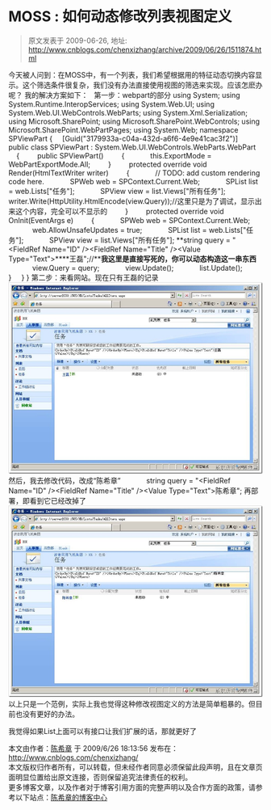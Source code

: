 # MOSS : 如何动态修改列表视图定义 
> 原文发表于 2009-06-26, 地址: http://www.cnblogs.com/chenxizhang/archive/2009/06/26/1511874.html 


今天被人问到：在MOSS中，有一个列表，我们希望根据用的特征动态切换内容显示。这个筛选条件很复杂，我们没有办法直接使用视图的筛选来实现。应该怎麽办呢？ 我的解决方案如下：   第一步：webpart的部分 using System; using System.Runtime.InteropServices; using System.Web.UI; using System.Web.UI.WebControls.WebParts; using System.Xml.Serialization; using Microsoft.SharePoint; using Microsoft.SharePoint.WebControls; using Microsoft.SharePoint.WebPartPages; using System.Web; namespace SPViewPart {     [Guid("3179933a-c04a-432d-a6f6-4e9e41cac3f2")]     public class SPViewPart : System.Web.UI.WebControls.WebParts.WebPart     {         public SPViewPart()         {             this.ExportMode = WebPartExportMode.All;         }         protected override void Render(HtmlTextWriter writer)         {             // TODO: add custom rendering code here.             SPWeb web = SPContext.Current.Web;             SPList list = web.Lists["任务"];             SPView view = list.Views["所有任务"];             writer.Write(HttpUtility.HtmlEncode(view.Query));//这里只是为了调试，显示出来这个内容，完全可以不显示的         }         protected override void OnInit(EventArgs e)         {             SPWeb web = SPContext.Current.Web;             web.AllowUnsafeUpdates = true;             SPList list = web.Lists["任务"];             SPView view = list.Views["所有任务"]; **string query = "<OrderBy><FieldRef Name=\"ID\" /></OrderBy><Where><Eq><FieldRef Name=\"Title\" /><Value Type=\"Text\">****王磊</Value></Eq></Where>";//****我这里是直接写死的，你可以动态构造这一串东西**             view.Query = query;             view.Update();             list.Update();         }     } } 第二步：来看网站。现在只有王磊的记录 [![clip_image002](./images/1511874-clip_image002_thumb.jpg "clip_image002")](http://images.cnblogs.com/cnblogs_com/chenxizhang/WindowsLiveWriter/MOSS_10064/clip_image002_2.jpg) 然后，我去修改代码，改成“陈希章”             string query = "<OrderBy><FieldRef Name=\"ID\" /></OrderBy><Where><Eq><FieldRef Name=\"Title\" /><Value Type=\"Text\">陈希章</Value></Eq></Where>"; 再部署，即看到它已经改掉了 [![clip_image004](./images/1511874-clip_image004_thumb.jpg "clip_image004")](http://images.cnblogs.com/cnblogs_com/chenxizhang/WindowsLiveWriter/MOSS_10064/clip_image004_2.jpg) 以上只是一个范例，实际上我也觉得这种修改视图定义的方法是简单粗暴的。但目前也没有更好的办法。

 我觉得如果List上面可以有接口让我们扩展的话，那就更好了

 本文由作者：[陈希章](http://www.xizhang.com) 于 2009/6/26 18:13:56 发布在：<http://www.cnblogs.com/chenxizhang/>  
 本文版权归作者所有，可以转载，但未经作者同意必须保留此段声明，且在文章页面明显位置给出原文连接，否则保留追究法律责任的权利。   
 更多博客文章，以及作者对于博客引用方面的完整声明以及合作方面的政策，请参考以下站点：[陈希章的博客中心](http://www.xizhang.com/blog.htm) 

































































































